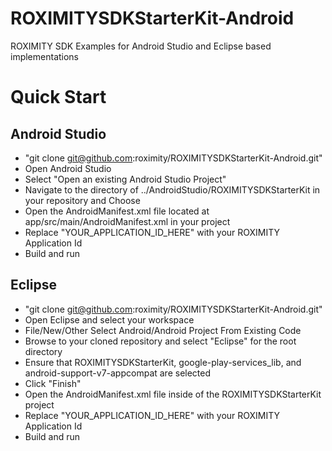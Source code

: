 # ROXIMITYSDKStarterKit-Android
ROXIMITY SDK Examples for Android Studio and Eclipse based implementations

# Quick Start

## Android Studio

* "git clone git@github.com:roximity/ROXIMITYSDKStarterKit-Android.git"
* Open Android Studio
* Select "Open an existing Android Studio Project"
* Navigate to the directory of ../AndroidStudio/ROXIMITYSDKStarterKit in your repository and Choose
* Open the AndroidManifest.xml file located at app/src/main/AndroidManifest.xml in your project
* Replace "YOUR_APPLICATION_ID_HERE" with your ROXIMITY Application Id
* Build and run

## Eclipse

* "git clone git@github.com:roximity/ROXIMITYSDKStarterKit-Android.git"
* Open Eclipse and select your workspace
* File/New/Other Select Android/Android Project From Existing Code
* Browse to your cloned repository and select "Eclipse" for the root directory
* Ensure that ROXIMITYSDKStarterKit, google-play-services_lib, and android-support-v7-appcompat are selected
* Click "Finish"
* Open the AndroidManifest.xml file inside of the ROXIMITYSDKStarterKit project
* Replace "YOUR_APPLICATION_ID_HERE" with your ROXIMITY Application Id
* Build and run
